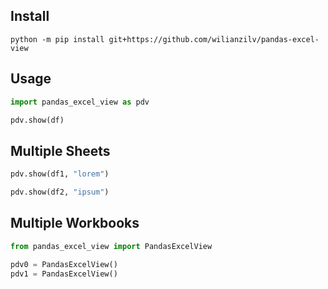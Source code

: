 ## Install
```
python -m pip install git+https://github.com/wilianzilv/pandas-excel-view
```

## Usage
```py
import pandas_excel_view as pdv

pdv.show(df)
```


## Multiple Sheets
```py
pdv.show(df1, "lorem")

pdv.show(df2, "ipsum")
```

## Multiple Workbooks
```py
from pandas_excel_view import PandasExcelView

pdv0 = PandasExcelView()
pdv1 = PandasExcelView()
```



